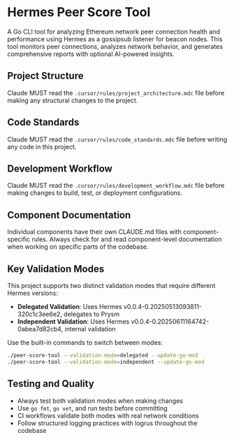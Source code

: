 # Hermes Peer Score Tool

A Go CLI tool for analyzing Ethereum network peer connection health and performance using Hermes as a gossipsub listener for beacon nodes. This tool monitors peer connections, analyzes network behavior, and generates comprehensive reports with optional AI-powered insights.

## Project Structure
Claude MUST read the `.cursor/rules/project_architecture.mdc` file before making any structural changes to the project.

## Code Standards  
Claude MUST read the `.cursor/rules/code_standards.mdc` file before writing any code in this project.

## Development Workflow
Claude MUST read the `.cursor/rules/development_workflow.mdc` file before making changes to build, test, or deployment configurations.

## Component Documentation
Individual components have their own CLAUDE.md files with component-specific rules. Always check for and read component-level documentation when working on specific parts of the codebase.

## Key Validation Modes
This project supports two distinct validation modes that require different Hermes versions:
- **Delegated Validation**: Uses Hermes v0.0.4-0.20250513093811-320c1c3ee6e2, delegates to Prysm
- **Independent Validation**: Uses Hermes v0.0.4-0.20250611164742-0abea7d82cb4, internal validation

Use the built-in commands to switch between modes:
```bash
./peer-score-tool --validation-mode=delegated --update-go-mod
./peer-score-tool --validation-mode=independent --update-go-mod
```

## Testing and Quality
- Always test both validation modes when making changes
- Use `go fmt`, `go vet`, and run tests before committing
- CI workflows validate both modes with real network conditions
- Follow structured logging practices with logrus throughout the codebase